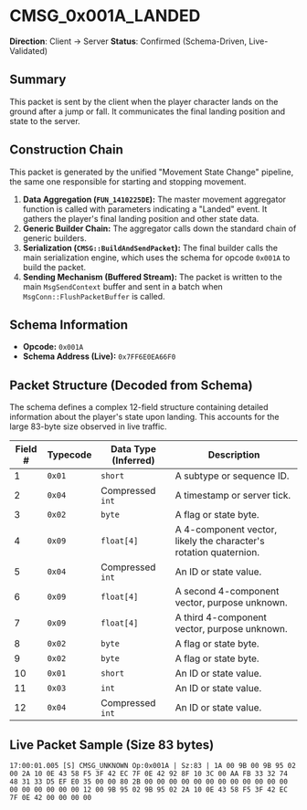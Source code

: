 # CMSG_0x001A_LANDED

**Direction**: Client -> Server
**Status**: Confirmed (Schema-Driven, Live-Validated)

## Summary

This packet is sent by the client when the player character lands on the ground after a jump or fall. It communicates the final landing position and state to the server.

## Construction Chain

This packet is generated by the unified "Movement State Change" pipeline, the same one responsible for starting and stopping movement.

1.  **Data Aggregation (`FUN_1410225DE`):** The master movement aggregator function is called with parameters indicating a "Landed" event. It gathers the player's final landing position and other state data.
2.  **Generic Builder Chain:** The aggregator calls down the standard chain of generic builders.
3.  **Serialization (`CMSG::BuildAndSendPacket`):** The final builder calls the main serialization engine, which uses the schema for opcode `0x001A` to build the packet.
4.  **Sending Mechanism (Buffered Stream):** The packet is written to the main `MsgSendContext` buffer and sent in a batch when `MsgConn::FlushPacketBuffer` is called.

## Schema Information

- **Opcode:** `0x001A`
- **Schema Address (Live):** `0x7FF6E0EA66F0`

## Packet Structure (Decoded from Schema)

The schema defines a complex 12-field structure containing detailed information about the player's state upon landing. This accounts for the large 83-byte size observed in live traffic.

| Field # | Typecode | Data Type (Inferred) | Description |
|---|---|---|---|
| 1 | `0x01` | `short` | A subtype or sequence ID. |
| 2 | `0x04` | Compressed `int` | A timestamp or server tick. |
| 3 | `0x02` | `byte` | A flag or state byte. |
| 4 | `0x09` | `float[4]` | A 4-component vector, likely the character's rotation quaternion. |
| 5 | `0x04` | Compressed `int` | An ID or state value. |
| 6 | `0x09` | `float[4]` | A second 4-component vector, purpose unknown. |
| 7 | `0x09` | `float[4]` | A third 4-component vector, purpose unknown. |
| 8 | `0x02` | `byte` | A flag or state byte. |
| 9 | `0x02` | `byte` | A flag or state byte. |
| 10 | `0x01` | `short` | An ID or state value. |
| 11 | `0x03` | `int` | An ID or state value. |
| 12 | `0x04` | Compressed `int` | An ID or state value. |

## Live Packet Sample (Size 83 bytes)
`17:00:01.005 [S] CMSG_UNKNOWN Op:0x001A | Sz:83 | 1A 00 9B 00 9B 95 02 00 2A 10 0E 43 58 F5 3F 42 EC 7F 0E 42 92 8F 10 3C 00 AA FB 33 32 74 48 31 33 D5 EF E0 35 00 00 80 2B 00 00 00 00 00 00 00 00 00 00 00 00 00 00 00 00 00 00 12 00 9B 95 02 9B 95 02 2A 10 0E 43 58 F5 3F 42 EC 7F 0E 42 00 00 00 00`